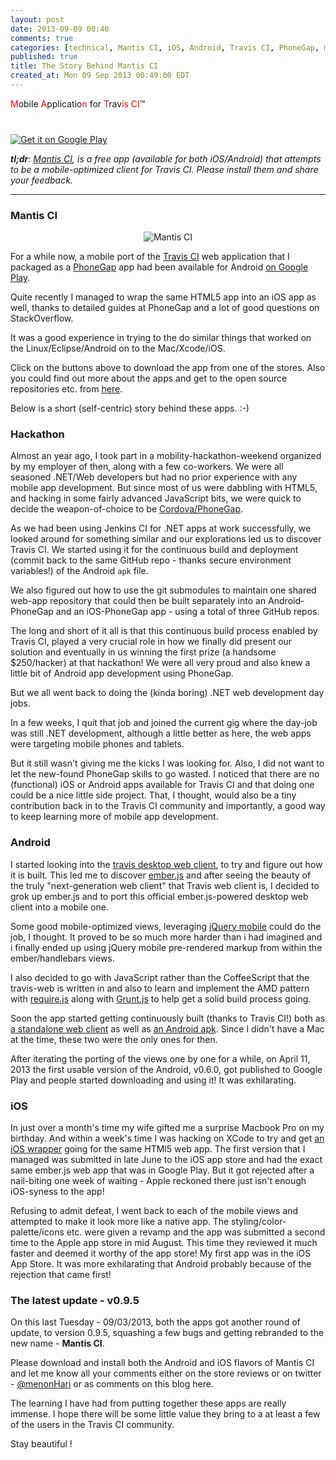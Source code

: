 ```yaml
---
layout: post
date: 2013-09-09 00:40
comments: true
categories: [technical, Mantis CI, iOS, Android, Travis CI, PhoneGap, mobile app, story]
published: true
title: The Story Behind Mantis CI
created_at: Mon 09 Sep 2013 00:49:00 EDT
---
```


<span style="color: #ff0000;">M</span>obile <span style="color: #ff0000;">A</span>pplicatio<span style="color: #ff0000;">n</span> for <span style="text-wrap: none;"><span style="color: #ff0000;">T</span>rav<span style="color: #ff0000;">is CI</span>™</span>

<a href="https://play.google.com/store/apps/details?id=com.floydpink.android.travisci" target="_blank"><img alt="Get it on Google Play" src="https://developer.android.com/images/brand/en_generic_rgb_wo_45.png"></a>
<a href="https://itunes.apple.com/us/app/travis-ci-mobile/id665742482?mt=8&amp;uo=4" target="itunes_store" style="display:inline-block;overflow:hidden;background:url(http://linkmaker.itunes.apple.com/htmlResources/assets/images/web/linkmaker/badge_appstore-lrg.png) no-repeat;width:135px;height:40px;@media only screen{background-image:url(http://linkmaker.itunes.apple.com/htmlResources/assets/images/web/linkmaker/badge_appstore-lrg.svg);}"></a>

_**tl;dr**: [Mantis CI](http://floydpink.github.io/Mantis-CI/), is a free app (available for both iOS/Android) that attempts to be a mobile-optimized client for Travis CI. Please install them and share your feedback._

----------

### Mantis CI

<div style="text-align:center;"><img alt="Mantis CI" src="http://i.imgur.com/MUORuo4.jpg" /></div>

For a while now, a mobile port of the [Travis CI](https://travis-ci.org) web application that I packaged as a [PhoneGap](http://phonegap.com/) app had been available for Android [on Google Play](https://play.google.com/store/apps/details?id=com.floydpink.android.travisci).

Quite recently I managed to wrap the same HTML5 app into an iOS app as well, thanks to detailed guides at PhoneGap and a lot of good questions on StackOverflow.

It was a good experience in trying to the do similar things that worked on the Linux/Eclipse/Android
on to the Mac/Xcode/iOS. 

Click on the buttons above to download the app from one of the stores. Also you could find out more about the apps and get to the open source repositories etc. from [here](http://floydpink.github.io/Mantis-CI/).

Below is a short (self-centric) story behind these apps. :-)

### Hackathon

Almost an year ago, I took part in a mobility-hackathon-weekend organized by my employer of then, along with a few co-workers. We were all seasoned .NET/Web developers but had no prior experience with any mobile app development. But since most of us were dabbling with HTML5, and hacking in some fairly advanced JavaScript bits, we were quick to decide the weapon-of-choice to be [Cordova/PhoneGap](http://phonegap.com/).

As we had been using Jenkins CI for .NET apps at work successfully, we looked around for something similar and our explorations led us to discover Travis CI. We started using it for the continuous build and deployment (commit back to the same GitHub repo - thanks secure environment variables!) of the Android `apk` file.

We also figured out how to use the git submodules to maintain one shared web-app repository that could then be built separately into an Android-PhoneGap and an iOS-PhoneGap app - using a total of three GitHub repos.

The long and short of it all is that this continuous build process enabled by Travis CI, played a very crucial role in how we finally did present our solution and eventually in us winning the first prize (a handsome $250/hacker) at that hackathon! We were all very proud and also knew a little bit of Android app development using PhoneGap.

But we all went back to doing the (kinda boring) .NET web development day jobs.

In a few weeks, I quit that job and joined the current gig where the day-job was still .NET development, although a little better as here, the web apps were targeting mobile phones and tablets. 

But it still wasn't giving me the kicks I was looking for. Also, I did not want to let the new-found PhoneGap skills to go wasted. I noticed that there are no (functional) iOS or Android apps available for Travis CI and that doing one could be a nice little side project. That, I thought, would also be a tiny contribution back in to the Travis CI community and importantly, a good way to keep learning more of mobile app development.

### Android

I started looking into the [travis desktop web client](https://github.com/travis-ci/travis-web), to try and figure out how it is built. This led me to discover [ember.js](http://emberjs.com/) and after seeing the beauty of the truly "next-generation web client" that Travis web client is, I decided to grok up ember.js and to port this official ember.js-powered desktop web client into a mobile one. 

Some good mobile-optimized views, leveraging [jQuery mobile](http://jquerymobile.com/) could do the job, I thought. It proved to be so much more harder than i had imagined and i finally ended up using jQuery mobile pre-rendered markup from within the ember/handlebars views.

I also decided to go with JavaScript rather than the CoffeeScript that the travis-web is written in and also to learn and implement the AMD pattern with [require.js](http://requirejs.org/) along with [Grunt.js](http://gruntjs.com/) to help get a solid build process going.

Soon the app started getting continuously built (thanks to Travis CI!) both as [a standalone web client](http://floydpink.github.io/Mantis-CI-www/) as well as [an Android apk](https://github.com/floydpink/Mantis-CI). Since I didn't have a Mac at the time, these two were the only ones for then. 

After iterating the porting of the views one by one for a while, on April 11, 2013 the first usable version of the Android, v0.6.0, got published to Google Play and people started downloading and using it! It was exhilarating.

### iOS

In just over a month's time my wife gifted me a surprise Macbook Pro on my birthday. And within a week's time I was hacking on XCode to try and get [an iOS wrapper](https://github.com/floydpink/Mantis-CI-iOS) going for the same HTMl5 web app. The first version that I managed was submitted in late June to the iOS app store and had the exact same ember.js web app that was in Google Play. But it got rejected after a nail-biting one week of waiting - Apple reckoned there just isn't enough iOS-syness to the app!

Refusing to admit defeat, I went back to each of the mobile views and attempted to make it look more like a native app. The styling/color-palette/icons etc. were given a revamp and the app was submitted a second time to the Apple app store in mid August. This time they reviewed it much faster and deemed it worthy of the app store! My first app was in the iOS App Store. It was more exhilarating that Android probably because of the rejection that came first!

### The latest update - v0.9.5

On this last Tuesday - 09/03/2013, both the apps got another round of update, to version 0.9.5, squashing a few bugs and getting rebranded to the new name - **Mantis CI**.

Please download and install both the Android and iOS flavors of Mantis CI and let me know all your comments either on the store reviews or on twitter - [@menonHari](http://twitter.com/menonHari) or as comments on this blog here. 

The learning I have had from putting together these apps are really immense. I hope there will be some little value they bring to a at least a few of the users in the Travis CI community.

Stay beautiful !
